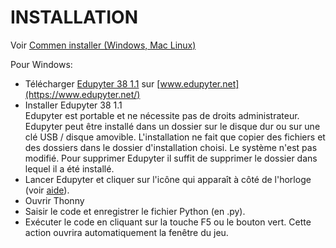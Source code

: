 # INSTALLATION

Voir [Commen installer (Windows, Mac Linux)](https://github.com/kitao/pyxel/blob/main/doc/README.fr.md#comment-installer)

Pour Windows:

* Télécharger [Edupyter 38 1.1](https://github.com/edupyter/EDUPYTER38/releases/download/v1.1/EDUPYTER-38-1.1-setup.exe) sur [www.edupyter.net](https://www.edupyter.net/)
* Installer Edupyter 38 1.1\
Edupyter est portable et ne nécessite pas de droits administrateur. Edupyter peut être installé dans un dossier sur le disque dur ou sur une clé USB / disque amovible. L'installation ne fait que copier des fichiers et des dossiers dans le dossier d'installation choisi. Le système n'est pas modifié. Pour supprimer Edupyter il suffit de supprimer le dossier dans lequel il a été installé.
* Lancer Edupyter et cliquer sur l'icône qui apparaît à côté de l'horloge (voir [aide](https://raw.githubusercontent.com/edupyter/documentation/main/edupyter-help.png)).
* Ouvrir Thonny
* Saisir le code et enregistrer le fichier Python (en .py).
* Exécuter le code en cliquant sur la touche F5 ou le bouton vert. Cette action ouvrira automatiquement la fenêtre du jeu.
